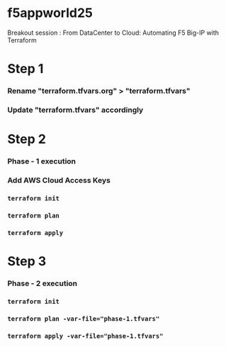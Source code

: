 # f5appworld25
Breakout session : From DataCenter to Cloud: Automating F5  Big-IP with Terraform

# Step 1

### Rename "terraform.tfvars.org" > "terraform.tfvars"
### Update "terraform.tfvars" accordingly


# Step 2 
### Phase - 1 execution
### Add AWS Cloud Access Keys 
### `terraform init`
### `terraform plan`
### `terraform apply`


# Step 3
### Phase - 2 execution
### `terraform init`
### `terraform plan -var-file="phase-1.tfvars"`
### `terraform apply -var-file="phase-1.tfvars"`